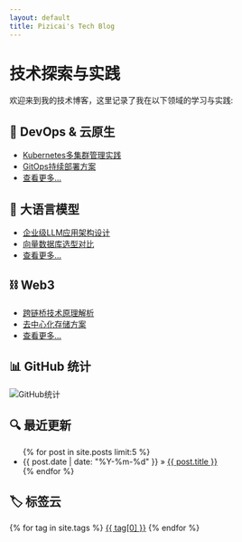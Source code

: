 ```yaml
---
layout: default
title: Pizicai's Tech Blog
---
```


# 技术探索与实践

欢迎来到我的技术博客，这里记录了我在以下领域的学习与实践:

## 🚀 DevOps & 云原生
- [Kubernetes多集群管理实践](/docs/devops/2024/kubernetes-multi-cluster.html)
- [GitOps持续部署方案](/docs/devops/2024/gitops-deployment.html)
- [查看更多...](/docs/devops/)

## 🤖 大语言模型
- [企业级LLM应用架构设计](/docs/llm/2024/enterprise-llm-arch.html)
- [向量数据库选型对比](/docs/llm/2024/vector-db-comparison.html)
- [查看更多...](/docs/llm/)

## ⛓️ Web3
- [跨链桥技术原理解析](/docs/web3/2024/cross-chain-bridge.html)
- [去中心化存储方案](/docs/web3/2024/decentralized-storage.html)
- [查看更多...](/docs/web3/)

## 📊 GitHub 统计
![GitHub统计](https://github-readme-stats.vercel.app/api?username=pizicaiman&show_icons=true&theme=radical)

## 🔍 最近更新
<ul>
  {% for post in site.posts limit:5 %}
    <li>
      <span>{{ post.date | date: "%Y-%m-%d" }}</span> &raquo; 
      <a href="{{ post.url }}">{{ post.title }}</a>
    </li>
  {% endfor %}
</ul>

## 🏷️ 标签云
{% for tag in site.tags %}
  <a href="/tags/{{ tag[0] }}" style="font-size: {{ tag[1].size | times: 4 | plus: 80 }}%">{{ tag[0] }}</a>
{% endfor %}